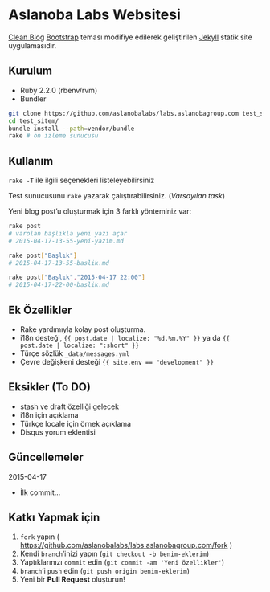 # Aslanoba Labs Websitesi

[Clean Blog][01] [Bootstrap][02] teması modifiye edilerek geliştirilen
[Jekyll][03] statik site uygulamasıdır.

## Kurulum

* Ruby 2.2.0 (rbenv/rvm)
* Bundler

```bash
git clone https://github.com/aslanobalabs/labs.aslanobagroup.com test_sitem
cd test_sitem/
bundle install --path=vendor/bundle
rake # ön izleme sunucusu
```

## Kullanım

`rake -T` ile ilgili seçenekleri listeleyebilirsiniz

Test sunucusunu `rake` yazarak çalıştırabilirsiniz. (*Varsayılan task*)

Yeni blog post’u oluşturmak için 3 farklı yönteminiz var:

```bash
rake post
# varolan başlıkla yeni yazı açar
# 2015-04-17-13-55-yeni-yazim.md

rake post["Başlık"]
# 2015-04-17-13-55-baslik.md

rake post["Başlık","2015-04-17 22:00"]
# 2015-04-17-22-00-baslik.md
```

## Ek Özellikler

* Rake yardımıyla kolay post oluşturma.
* i18n desteği, `{{ post.date | localize: "%d.%m.%Y" }}` ya da
`{{ post.date | localize: ":short" }}`
* Türçe sözlük `_data/messages.yml`
* Çevre değişkeni desteği `{{ site.env == "development" }}`

## Eksikler (To DO)

* stash ve draft özelliği gelecek
* i18n için açıklama
* Türkçe locale için örnek açıklama
* Disqus yorum eklentisi


## Güncellemeler

2015-04-17

* İlk commit...

## Katkı Yapmak için

1. `fork` yapın ( https://github.com/aslanobalabs/labs.aslanobagroup.com/fork )
2. Kendi `branch`’inizi yapın (`git checkout -b benim-eklerim`)
3. Yaptıklarınızı `commit` edin (`git commit -am 'Yeni özellikler'`)
4. `branch`’i `push` edin (`git push origin benim-eklerim`)
5. Yeni bir **Pull Request** oluşturun!

[01]: http://startbootstrap.com/template-overviews/clean-blog/
[02]: http://getbootstrap.com/
[03]: http://jekyllrb.com/
